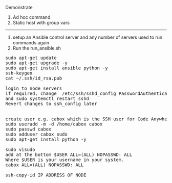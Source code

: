 Demonstrate 
1. Ad hoc command  
2. Static host with group vars 

----

1. setup an Ansible control server and any number of servers used to run commands again
2. Run the run_ansible.sh

<pre>
sudo apt-get update
sudo apt-get upgrade -y
sudo apt-get install ansible python -y
ssh-keygen
cat ~/.ssh/id_rsa.pub

login to node servers
if required, change  /etc/ssh/sshd_config PasswordAuthentication yes
and sudo systemctl restart sshd
Revert changes to ssh_config later  


create user e.g. cabox which is the SSH user for Code Anywhere
sudo useradd -m -d /home/cabox cabox
sudo passwd cabox
sudo adduser cabox sudo
sudo apt-get install python -y

sudo visudo 
add at the bottom $USER ALL=(ALL) NOPASSWD: ALL
Where $USER is your username in your system.
cabox ALL=(ALL) NOPASSWD: ALL

ssh-copy-id IP_ADDRESS_OF_NODE
</pre>